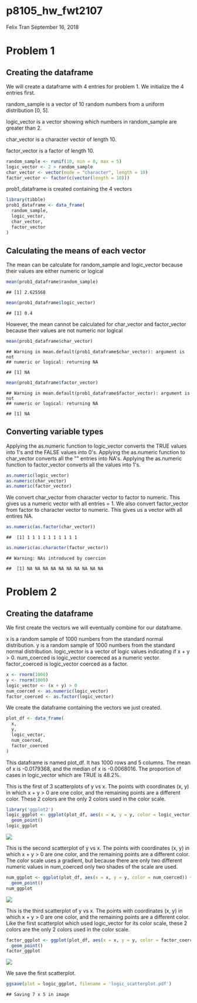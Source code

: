 p8105\_hw\_fwt2107
================
Felix Tran
September 16, 2018

Problem 1
=========

Creating the dataframe
----------------------

We will create a dataframe with 4 entries for problem 1. We initialize the 4 entries first.

random\_sample is a vector of 10 random numbers from a uniform distribution \[0, 5\].

logic\_vector is a vector showing which numbers in random\_sample are greater than 2.

char\_vector is a character vector of length 10.

factor\_vector is a factor of length 10.

``` r
random_sample <- runif(10, min = 0, max = 5)
logic_vector <- 2 > random_sample
char_vector <- vector(mode = "character", length = 10)
factor_vector <- factor(c(vector(length = 10)))
```

prob1\_dataframe is created containing the 4 vectors

``` r
library(tibble)
prob1_dataframe <- data_frame(
  random_sample,
  logic_vector,
  char_vector,
  factor_vector
)
```

Calculating the means of each vector
------------------------------------

The mean can be calculate for random\_sample and logic\_vector because their values are either numeric or logical

``` r
mean(prob1_dataframe$random_sample)
```

    ## [1] 2.625568

``` r
mean(prob1_dataframe$logic_vector)
```

    ## [1] 0.4

However, the mean cannot be calculated for char\_vector and factor\_vector because their values are not numeric nor logical

``` r
mean(prob1_dataframe$char_vector)
```

    ## Warning in mean.default(prob1_dataframe$char_vector): argument is not
    ## numeric or logical: returning NA

    ## [1] NA

``` r
mean(prob1_dataframe$factor_vector)
```

    ## Warning in mean.default(prob1_dataframe$factor_vector): argument is not
    ## numeric or logical: returning NA

    ## [1] NA

Converting variable types
-------------------------

Applying the as.numeric function to logic\_vector converts the TRUE values into 1's and the FALSE values into 0's. Applying the as.numeric function to char\_vector converts all the "" entries into NA's. Applying the as.numeric function to factor\_vector converts all the values into 1's.

``` r
as.numeric(logic_vector)
as.numeric(char_vector)
as.numeric(factor_vector)
```

We convert char\_vector from character vector to factor to numeric. This gives us a numeric vector with all entries = 1. We also convert factor\_vector from factor to character vector to numeric. This gives us a vector with all entires NA.

``` r
as.numeric(as.factor(char_vector))
```

    ##  [1] 1 1 1 1 1 1 1 1 1 1

``` r
as.numeric(as.character(factor_vector))
```

    ## Warning: NAs introduced by coercion

    ##  [1] NA NA NA NA NA NA NA NA NA NA

Problem 2
=========

Creating the dataframe
----------------------

We first create the vectors we will eventually combine for our dataframe.

x is a random sample of 1000 numbers from the standard normal distribution. y is a random sample of 1000 numbers from the standard normal distribution. logic\_vector is a vector of logic values indicating if x + y &gt; 0. num\_coerced is logic\_vector coereced as a numeric vector. factor\_coerced is logic\_vector coerced as a factor.

``` r
x <- rnorm(1000)
y <- rnorm(1000)
logic_vector <- (x + y) > 0
num_coerced <- as.numeric(logic_vector)
factor_coerced <- as.factor(logic_vector)
```

We create the dataframe containing the vectors we just created.

``` r
plot_df <- data_frame(
  x,
  y,
  logic_vector,
  num_coerced,
  factor_coerced
)
```

This dataframe is named plot\_df. It has 1000 rows and 5 columns. The mean of x is -0.0179368, and the median of x is -0.0068016. The proportion of cases in logic\_vector which are TRUE is 48.2%.

This is the first of 3 scatterplots of y vs x. The points with coordinates (x, y) in which x + y &gt; 0 are one color, and the remaining points are a different color. These 2 colors are the only 2 colors used in the color scale.

``` r
library('ggplot2')
logic_ggplot <- ggplot(plot_df, aes(x = x, y = y, color = logic_vector)) + 
  geom_point()
logic_ggplot
```

![](p8105_hw1_fwt2107_files/figure-markdown_github/unnamed-chunk-9-1.png)

This is the second scatterplot of y vs x. The points with coordinates (x, y) in which x + y &gt; 0 are one color, and the remaining points are a different color. The color scale uses a gradient, but because there are only two different numeric values in num\_coerced only two shades of the scale are used.

``` r
num_ggplot <- ggplot(plot_df, aes(x = x, y = y, color = num_coerced)) + 
  geom_point()
num_ggplot
```

![](p8105_hw1_fwt2107_files/figure-markdown_github/unnamed-chunk-10-1.png)

This is the third scatterplot of y vs x. The points with coordinates (x, y) in which x + y &gt; 0 are one color, and the remaining points are a different color. Like the first scatterplot which used logic\_vector for its color scale, these 2 colors are the only 2 colors used in the color scale.

``` r
factor_ggplot <- ggplot(plot_df, aes(x = x, y = y, color = factor_coerced)) + 
  geom_point()
factor_ggplot
```

![](p8105_hw1_fwt2107_files/figure-markdown_github/unnamed-chunk-11-1.png)

We save the first scatterplot.

``` r
ggsave(plot = logic_ggplot, filename = 'logic_scatterplot.pdf')
```

    ## Saving 7 x 5 in image

